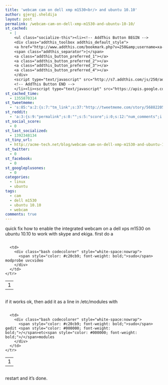 ```yaml
---
title: 'webcam cam on dell xmp m1530<br/> and ubuntu 10.10'
author: gjergj.sheldija
layout: post
permalink: /webcam-cam-on-dell-xmp-m1530-and-ubuntu-10-10/
st_cached:
  - |
    <ul class="socialize-this"><li><!-- AddThis Button BEGIN -->
    <div class="addthis_toolbox addthis_default_style">
    <a href="http://www.addthis.com/bookmark.php?v=250&amp;username=xa-4ca3f7522e6e7fdb" class="addthis_button_compact">Share</a>
    <span class="addthis_separator">|</span>
    <a class="addthis_button_preferred_1"></a>
    <a class="addthis_button_preferred_2"></a>
    <a class="addthis_button_preferred_3"></a>
    <a class="addthis_button_preferred_4"></a>
    </div>
    <script type="text/javascript" src="http://s7.addthis.com/js/250/addthis_widget.js#username=xa-4ca3f7522e6e7fdb"></script>
    <!-- AddThis Button END -->
    </li><li><script type="text/javascript" src="https://apis.google.com/js/plusone.js"></script><g:plusone size="tall" href="http://acme-tech.net/blog/webcam-cam-on-dell-xmp-m1530-and-ubuntu-10-10/"></g:plusone></li></ul>
st_cached_time:
  - 1355870314
st_tweetmeme:
  - 's:85:"a:2:{s:7:"tm_link";s:37:"http://tweetmeme.com/story/5688220542";s:9:"url_count";i:0;}";'
st_reddit:
  - 'a:3:{s:9:"permalink";s:0:"";s:5:"score";i:0;s:12:"num_comments";i:0;}'
st_social_score:
  - 0
st_last_socialized:
  - 1392348134
st_tiny_url:
  - http://acme-tech.net/blog/webcam-cam-on-dell-xmp-m1530-and-ubuntu-10-10/
st_twitter:
  - 0
st_facebook:
  - 0
st_googleplusones:
  - 0
categories:
  - linux
  - ubuntu
tags:
  - cam
  - dell m1530
  - ubuntu 10.10
  - webcam
comments: true
---
```

quick fix how to enable the integrated webcam on a dell xps m1530 on ubuntu 10.10 to work with skype and ekiga. first do a

<div class="codecolorer-container bash geshi" style="overflow:auto;white-space:nowrap;width:100%;">
  <table cellspacing="0" cellpadding="0">
    <tr>
      <td class="line-numbers">
        <div>
          1<br />
        </div>
      </td>
      
      <td>
        <div class="bash codecolorer" style="white-space:nowrap">
          <span style="color: #c20cb9; font-weight: bold;">sudo</span> modprobe uvcvideo
        </div>
      </td>
    </tr>
  </table>
</div>

if it works ok, then add it as a line in /etc/modules with

<div class="codecolorer-container bash geshi" style="overflow:auto;white-space:nowrap;width:100%;">
  <table cellspacing="0" cellpadding="0">
    <tr>
      <td class="line-numbers">
        <div>
          1<br />
        </div>
      </td>
      
      <td>
        <div class="bash codecolorer" style="white-space:nowrap">
          <span style="color: #c20cb9; font-weight: bold;">sudo</span> gedit <span style="color: #000000; font-weight: bold;">/</span>etc<span style="color: #000000; font-weight: bold;">/</span>modules
        </div>
      </td>
    </tr>
  </table>
</div>

restart and it&#8217;s done.
